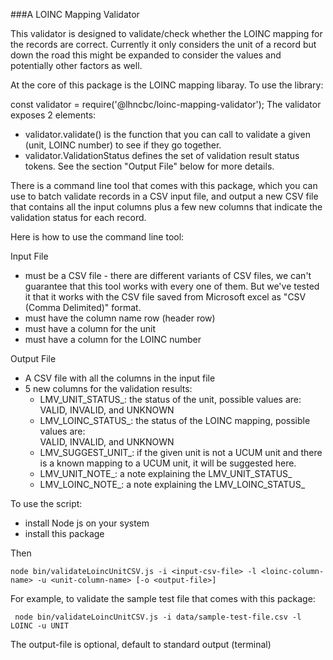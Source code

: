 ###A LOINC Mapping Validator

This validator is designed to validate/check whether the LOINC mapping for the records
are correct. Currently it only considers the unit of a record but down the road this
might be expanded to consider the values and potentially other factors as well.

At the core of this package is the LOINC mapping libaray. To use the library:

const validator = require('@lhncbc/loinc-mapping-validator');
The validator exposes 2 elements:
- validator.validate() is the function that you can call to validate a given 
  (unit, LOINC number) to see if they go together.
- validator.ValidationStatus defines the set of validation result status tokens. See
  the section "Output File" below for more details.

There is a command line tool that comes with this package, which you can use to
batch validate records in a CSV input file, and output a new CSV file that contains
all the input columns plus a few new columns that indicate the validation status
for each record.

Here is how to use the command line tool:

Input File
- must be a CSV file - there are different variants of CSV files, we can't guarantee that
  this tool works with every one of them. But we've tested it that it works with the CSV 
  file saved from Microsoft excel as "CSV (Comma Delimited)" format.
- must have the column name row (header row)
- must have a column for the unit
- must have a column for the LOINC number

Output File
- A CSV file with all the columns in the input file
- 5 new columns for the validation results:
    - LMV_UNIT_STATUS\_: the status of the unit, possible values are:  
      VALID, INVALID, and UNKNOWN
    - LMV_LOINC_STATUS\_: the status of the LOINC mapping, possible values are:  
      VALID, INVALID, and UNKNOWN
    - LMV_SUGGEST_UNIT\_: if the given unit is not a UCUM unit and there is a known mapping 
      to a UCUM unit, it will be suggested here.
    - LMV_UNIT_NOTE\_: a note explaining the LMV_UNIT_STATUS_
    - LMV_LOINC_NOTE\_: a note explaining the LMV_LOINC_STATUS_ 
    
    
To use the script:    
- install Node js on your system
- install this package

Then

    node bin/validateLoincUnitCSV.js -i <input-csv-file> -l <loinc-column-name> -u <unit-column-name> [-o <output-file>]

For example, to validate the sample test file that comes with this package:

     node bin/validateLoincUnitCSV.js -i data/sample-test-file.csv -l LOINC -u UNIT


The output-file is optional, default to standard output (terminal)   

